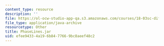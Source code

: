 ```yaml
---
content_type: resource
description: ''
file: https://ol-ocw-studio-app-qa.s3.amazonaws.com/courses/18-03sc-differential-equations-fall-2011/efee94334a196b8477669bc8aeef48c2_PhaseLines.jar
file_type: application/java-archive
resourcetype: Other
title: PhaseLines.jar
uid: efee9433-4a19-6b84-7766-9bc8aeef48c2
---
```

